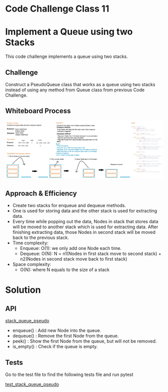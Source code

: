 # Code Challenge Class 11
# Implement a Queue using two Stacks
This code challenge implements a queue using two stacks.

## Challenge
Construct a PseudoQueue class that works as a queue using two stacks instead of using any method from Queue class from previous Code Challenge.

## Whiteboard Process
![stack-queue-pseudo](stack-queue-pseudo.jpg)

## Approach & Efficiency
- Create two stacks for enqueue and dequeue methods.
- One is used for storing data and the other stack is used for extracting data.
- Every time while popping out the data, Nodes in stack that stores data will be moved to another stack which is used for extracting data.
After finishing extracting data, those Nodes in second stack will be moved back to the previous stack.
- Time complexity:
  - Enqueue: O(1): we only add one Node each time.
  - Dequeue: O(N): N = n1(Nodes in first stack move to second stack) + n2(Nodes in second stack move back to first stack)
- Space complexity:
  - O(N): where N equals to the size of a stack

# Solution
## API
[stack_queue_pseudo](../../code_challenges/stack_queue_pseudo.py)
  - enqueue() : Add new Node into the queue.
  - dequeue() : Remove the first Node from the queue.
  - peek() : Show the first Node from the queue, but will not be removed.
  - is_empty() : Check if the queue is empty.

## Tests
Go to the test file to find the following tests file and run pytest

[test_stack_queue_pseudo](../../tests/code_challenges/test_stack_queue_pseudo.py)

